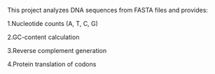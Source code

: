 This project analyzes DNA sequences from FASTA files and provides:


1.Nucleotide counts (A, T, C, G)

2.GC-content calculation

3.Reverse complement generation

4.Protein translation of codons
